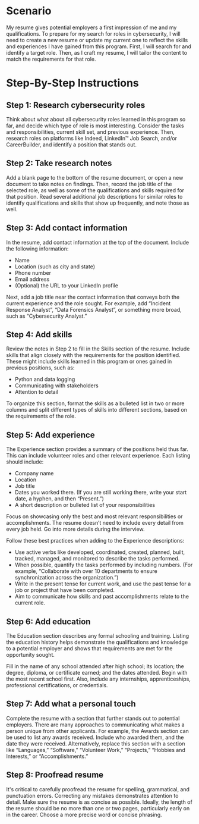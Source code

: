 # Scenario

My resume gives potential employers a first impression of me and my qualifications. To prepare for my search for roles in cybersecurity, I will need to create a new resume or update my current one to reflect the skills and experiences I have gained from this program. First, I will search for and identify a target role. Then, as I craft my resume, I will tailor the content to match the requirements for that role.

# Step-By-Step Instructions

## Step 1: Research cybersecurity roles

Think about what about all cybersecurity roles learned in this program so far, and decide which type of role is most interesting. Consider the tasks and responsibilities, current skill set, and previous experience. Then, research roles on platforms like Indeed, LinkedIn™ Job Search, and/or CareerBuilder, and identify a position that stands out.

## Step 2: Take research notes

Add a blank page to the bottom of the resume document, or open a new document to take notes on findings. Then, record the job title of the selected role, as well as some of the qualifications and skills required for that position. Read several additional job descriptions for similar roles to identify qualifications and skills that show up frequently, and note those as well.

## Step 3: Add contact information

In the resume, add contact information at the top of the document. Include the following information:
- Name
- Location (such as city and state)
- Phone number
- Email address
- (Optional) the URL to your LinkedIn profile

Next, add a job title near the contact information that conveys both the current experience and the role sought. For example, add “Incident Response Analyst”, “Data Forensics Analyst”, or something more broad, such as “Cybersecurity Analyst.”

## Step 4: Add skills

Review the notes in Step 2 to fill in the Skills section of the resume. Include skills that align closely with the requirements for the position identified. These might include skills learned in this program or ones gained in previous positions, such as:
- Python and data logging 
- Communicating with stakeholders
- Attention to detail

To organize this section, format the skills as a bulleted list in two or more columns and split different types of skills into different sections, based on the requirements of the role.

## Step 5: Add experience

The Experience section provides a summary of the positions held thus far. This can include volunteer roles and other relevant experience. Each listing should include:
- Company name
- Location
- Job title
- Dates you worked there. (If you are still working there, write your start date, a hyphen, and then “Present.”)
- A short description or bulleted list of your responsibilities 

Focus on showcasing only the best and most relevant responsibilities or accomplishments. The resume doesn’t need to include every detail from every job held. Go into more details during the interview.

Follow these best practices when adding to the Experience descriptions:
- Use active verbs like developed, coordinated, created, planned, built, tracked, managed, and monitored to describe the tasks performed. 
- When possible, quantify the tasks performed by including numbers. (For example, “Collaborate with over 10 departments to ensure synchronization across the organization.”)
- Write in the present tense for current work, and use the past tense for a job or project that have been completed. 
- Aim to communicate how skills and past accomplishments relate to the current role.

## Step 6: Add education

The Education section describes any formal schooling and training. Listing the education history helps demonstrate the qualifications and knowledge to a potential employer and shows that requirements are met for the opportunity sought. 

Fill in the name of any school attended after high school; its location; the degree, diploma, or certificate earned; and the dates attended. Begin with the most recent school first. Also, include any internships, apprenticeships, professional certifications, or credentials. 

## Step 7: Add what a personal touch

Complete the resume with a section that further stands out to potential employers. There are many approaches to communicating what makes a person unique from other applicants. For example, the Awards section can be used to list any awards received. Include who awarded them, and the date they were received. Alternatively, replace this section with a section like “Languages,” “Software,” “Volunteer Work,” “Projects,” “Hobbies and Interests,” or “Accomplishments.”

## Step 8: Proofread resume

It's critical to carefully proofread the resume for spelling, grammatical, and punctuation errors. Correcting any mistakes demonstrates attention to detail. Make sure the resume is as concise as possible. Ideally, the length of the resume should be no more than one or two pages, particularly early on in the career. Choose a more precise word or concise phrasing.
